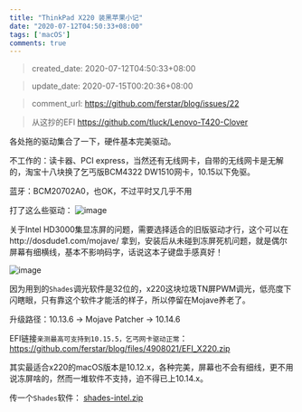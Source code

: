 ```yaml
---
title: "ThinkPad X220 装黑苹果小记"
date: "2020-07-12T04:50:33+08:00"
tags: ['macOS']
comments: true
---
```


> created_date: 2020-07-12T04:50:33+08:00

> update_date: 2020-07-15T00:20:36+08:00

> comment_url: https://github.com/ferstar/blog/issues/22

> 从这抄的EFI https://github.com/tluck/Lenovo-T420-Clover

各处拖的驱动集合了一下，硬件基本完美驱动。

不工作的：读卡器、PCI express，当然还有无线网卡，自带的无线网卡是无解的，淘宝十八块换了乞丐版BCM4322 DW1510网卡，10.15以下免驱。

蓝牙：BCM20702A0，也OK，不过平时又几乎不用

打了这么些驱动：
![image](https://user-images.githubusercontent.com/2854276/87239101-b8298780-c43d-11ea-96d4-3f110eaa131f.png)

关于Intel HD3000集显冻屏的问题，需要选择适合的旧版驱动才行，这个可以在http://dosdude1.com/mojave/ 拿到，安装后从未碰到冻屏死机问题，就是偶尔屏幕有细横线，基本不影响码字，话说这本子键盘手感真好！

![image](https://user-images.githubusercontent.com/2854276/87239143-30904880-c43e-11ea-85f3-350dc2d398c1.png)

因为用到的`Shades`调光软件是32位的，x220这块垃圾TN屏PWM调光，低亮度下闪瞎眼，只有靠这个软件才能活的样子，所以停留在Mojave养老了。

升级路径：10.13.6 -> Mojave Patcher -> 10.14.6

EFI链接`亲测最高可支持到10.15.5，乞丐网卡驱动正常`：https://github.com/ferstar/blog/files/4908021/EFI_X220.zip

其实最适合x220的macOS版本是10.12.x，各种完美，屏幕也不会有细线，更不用说冻屏啥的，然而一堆软件不支持，迫不得已上10.14.x。

传一个`Shades`软件：
[shades-intel.zip](https://github.com/ferstar/blog/files/4922167/shades-intel.zip)